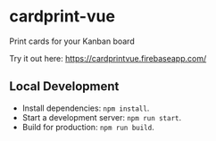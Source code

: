 # cardprint-vue

Print cards for your Kanban board

Try it out here: <https://cardprintvue.firebaseapp.com/>

## Local Development

* Install dependencies: `npm install`.
* Start a development server: `npm run start`.
* Build for production: `npm run build`.
